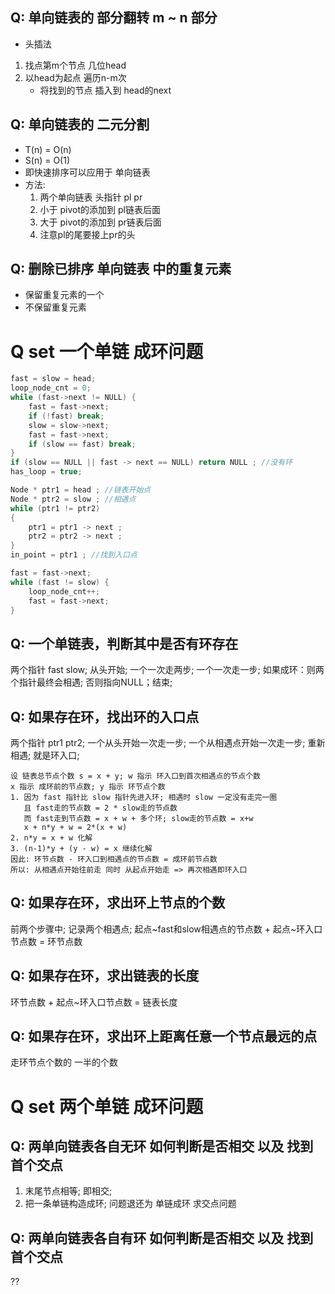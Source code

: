 ## Q: 单向链表的 部分翻转 m ~ n 部分
+ 头插法
1. 找点第m个节点 几位head
2. 以head为起点 遍历n-m次
    + 将找到的节点 插入到 head的next

## Q: 单向链表的 二元分割
+ T(n) = O(n)
+ S(n) = O(1)
+ 即快速排序可以应用于 单向链表
+ 方法:
    1. 两个单向链表 头指针 pl pr
    2. 小于 pivot的添加到 pl链表后面
    3. 大于 pivot的添加到 pr链表后面
    4. 注意pl的尾要接上pr的头

## Q: 删除已排序 单向链表 中的重复元素
+ 保留重复元素的一个
+ 不保留重复元素

# Q set 一个单链 成环问题
```c++
fast = slow = head;
loop_node_cnt = 0;
while (fast->next != NULL) {
    fast = fast->next;
    if (!fast) break;
    slow = slow->next;
    fast = fast->next;
    if (slow == fast) break;
}
if (slow == NULL || fast -> next == NULL) return NULL ; //没有环
has_loop = true;

Node * ptr1 = head ; //链表开始点
Node * ptr2 = slow ; //相遇点
while (ptr1 != ptr2) 
{
    ptr1 = ptr1 -> next ;
    ptr2 = ptr2 -> next ;
}
in_point = ptr1 ; //找到入口点

fast = fast->next;
while (fast != slow) {
    loop_node_cnt++;
    fast = fast->next;
}
```
## Q: 一个单链表，判断其中是否有环存在
两个指针 fast slow; 从头开始; 一个一次走两步; 一个一次走一步; 
如果成环：则两个指针最终会相遇; 否则指向NULL；结束;
## Q: 如果存在环，找出环的入口点
两个指针 ptr1 ptr2; 一个从头开始一次走一步; 一个从相遇点开始一次走一步;
重新相遇; 就是环入口;
```log
设 链表总节点个数 s = x + y; w 指示 环入口到首次相遇点的节点个数
x 指示 成环前的节点数; y 指示 环节点个数
1. 因为 fast 指针比 slow 指针先进入环; 相遇时 slow 一定没有走完一圈
   且 fast走的节点数 = 2 * slow走的节点数
   而 fast走到节点数 = x + w + 多个环; slow走的节点数 = x+w
   x + n*y + w = 2*(x + w)
2. n*y = x + w 化解
3. (n-1)*y + (y - w) = x 继续化解
因此: 环节点数 - 环入口到相遇点的节点数 = 成环前节点数
所以: 从相遇点开始往前走 同时 从起点开始走 => 再次相遇即环入口
```
## Q: 如果存在环，求出环上节点的个数
前两个步骤中; 记录两个相遇点;
起点~fast和slow相遇点的节点数 + 
起点~环入口节点数 = 环节点数
## Q: 如果存在环，求出链表的长度
环节点数 + 起点~环入口节点数 = 链表长度
## Q: 如果存在环，求出环上距离任意一个节点最远的点
走环节点个数的 一半的个数

# Q set 两个单链 成环问题
## Q: 两单向链表各自无环 如何判断是否相交 以及 找到首个交点
1. 末尾节点相等; 即相交;
2. 把一条单链构造成环; 问题退还为 单链成环 求交点问题

## Q: 两单向链表各自有环 如何判断是否相交 以及 找到首个交点
??